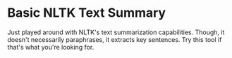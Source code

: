 # Basic NLTK Text Summary
Just played around with NLTK's text summarization capabilities. Though, it doesn't necessarily paraphrases, it extracts key sentences. Try this tool if that's what you're looking for.

